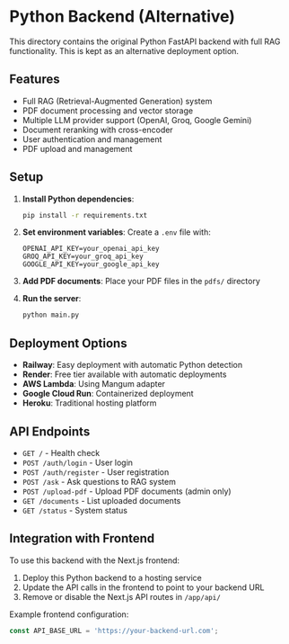 # Python Backend (Alternative)

This directory contains the original Python FastAPI backend with full RAG functionality. This is kept as an alternative deployment option.

## Features

- Full RAG (Retrieval-Augmented Generation) system
- PDF document processing and vector storage
- Multiple LLM provider support (OpenAI, Groq, Google Gemini)
- Document reranking with cross-encoder
- User authentication and management
- PDF upload and management

## Setup

1. **Install Python dependencies**:
   ```bash
   pip install -r requirements.txt
   ```

2. **Set environment variables**:
   Create a `.env` file with:
   ```
   OPENAI_API_KEY=your_openai_api_key
   GROQ_API_KEY=your_groq_api_key
   GOOGLE_API_KEY=your_google_api_key
   ```

3. **Add PDF documents**:
   Place your PDF files in the `pdfs/` directory

4. **Run the server**:
   ```bash
   python main.py
   ```

## Deployment Options

- **Railway**: Easy deployment with automatic Python detection
- **Render**: Free tier available with automatic deployments
- **AWS Lambda**: Using Mangum adapter
- **Google Cloud Run**: Containerized deployment
- **Heroku**: Traditional hosting platform

## API Endpoints

- `GET /` - Health check
- `POST /auth/login` - User login
- `POST /auth/register` - User registration
- `POST /ask` - Ask questions to RAG system
- `POST /upload-pdf` - Upload PDF documents (admin only)
- `GET /documents` - List uploaded documents
- `GET /status` - System status

## Integration with Frontend

To use this backend with the Next.js frontend:

1. Deploy this Python backend to a hosting service
2. Update the API calls in the frontend to point to your backend URL
3. Remove or disable the Next.js API routes in `/app/api/`

Example frontend configuration:
```typescript
const API_BASE_URL = 'https://your-backend-url.com';
```
